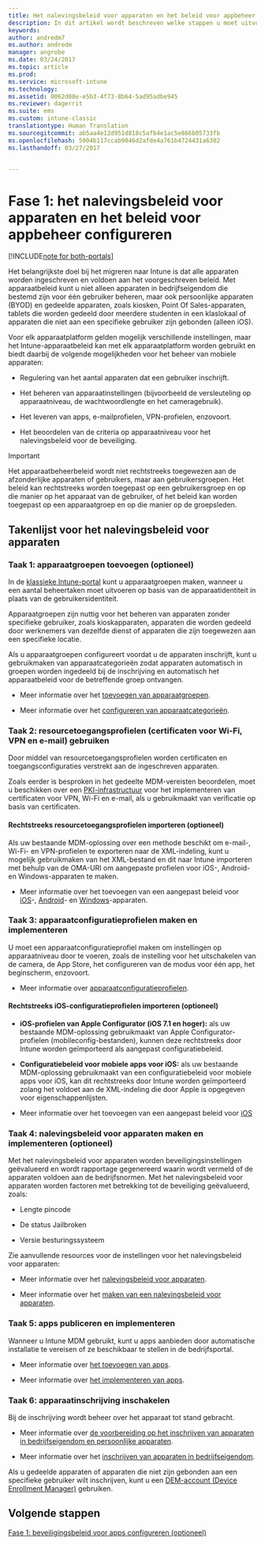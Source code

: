 ```yaml
---
title: Het nalevingsbeleid voor apparaten en het beleid voor appbeheer configureren bij een Intune-migratie | Microsoft Docs
description: In dit artikel wordt beschreven welke stappen u moet uitvoeren om het nalevingsbeleid voor apparaten en het beleid voor appbeheer te configureren bij een Intune-migratie.
keywords: 
author: andredm7
ms.author: andredm
manager: angrobe
ms.date: 03/24/2017
ms.topic: article
ms.prod: 
ms.service: microsoft-intune
ms.technology: 
ms.assetid: 0062d08e-e5b3-4f73-8b64-5ad95adbe945
ms.reviewer: dagerrit
ms.suite: ems
ms.custom: intune-classic
translationtype: Human Translation
ms.sourcegitcommit: ab5aa4e12d951d818c5afb4e1ac5e866b05733fb
ms.openlocfilehash: 5904b117ccab9046d2afde4a761b4724431a6302
ms.lasthandoff: 03/27/2017


---
```


# <a name="phase-1-configure-device-compliance-and-app-management-policies"></a>Fase 1: het nalevingsbeleid voor apparaten en het beleid voor appbeheer configureren

[!INCLUDE[note for both-portals](../includes/note-for-both-portals.md)]

Het belangrijkste doel bij het migreren naar Intune is dat alle apparaten worden ingeschreven en voldoen aan het voorgeschreven beleid. Met apparaatbeleid kunt u niet alleen apparaten in bedrijfseigendom die bestemd zijn voor één gebruiker beheren, maar ook persoonlijke apparaten (BYOD) en gedeelde apparaten, zoals kiosken, Point Of Sales-apparaten, tablets die worden gedeeld door meerdere studenten in een klaslokaal of apparaten die niet aan een specifieke gebruiker zijn gebonden (alleen iOS).

Voor elk apparaatplatform gelden mogelijk verschillende instellingen, maar het Intune-apparaatbeleid kan met elk apparaatplatform worden gebruikt en biedt daarbij de volgende mogelijkheden voor het beheer van mobiele apparaten:

-   Regulering van het aantal apparaten dat een gebruiker inschrijft.

-   Het beheren van apparaatinstellingen (bijvoorbeeld de versleuteling op apparaatniveau, de wachtwoordlengte en het cameragebruik).

-   Het leveren van apps, e-mailprofielen, VPN-profielen, enzovoort.

-   Het beoordelen van de criteria op apparaatniveau voor het nalevingsbeleid voor de beveiliging.

> [!IMPORTANT]
> Het apparaatbeheerbeleid wordt niet rechtstreeks toegewezen aan de afzonderlijke apparaten of gebruikers, maar aan gebruikersgroepen. Het beleid kan rechtstreeks worden toegepast op een gebruikersgroep en op die manier op het apparaat van de gebruiker, of het beleid kan worden toegepast op een apparaatgroep en op die manier op de groepsleden.

## <a name="task-list-for-device-compliance-policies"></a>Takenlijst voor het nalevingsbeleid voor apparaten

### <a name="task-1-add-device-groups-optional"></a>Taak 1: apparaatgroepen toevoegen (optioneel)

In de [klassieke Intune-portal](https://manage.microsoft.com/) kunt u apparaatgroepen maken, wanneer u een aantal beheertaken moet uitvoeren op basis van de apparaatidentiteit in plaats van de gebruikersidentiteit.

Apparaatgroepen zijn nuttig voor het beheren van apparaten zonder specifieke gebruiker, zoals kioskapparaten, apparaten die worden gedeeld door werknemers van dezelfde dienst of apparaten die zijn toegewezen aan een specifieke locatie.

Als u apparaatgroepen configureert voordat u de apparaten inschrijft, kunt u gebruikmaken van apparaatcategorieën zodat apparaten automatisch in groepen worden ingedeeld bij de inschrijving en automatisch het apparaatbeleid voor de betreffende groep ontvangen.

-   Meer informatie over het [toevoegen van apparaatgroepen](https://docs.microsoft.com/intune/get-started/start-with-a-paid-subscription-to-microsoft-intune-step-5).

-   Meer informatie over het [configureren van apparaatcategorieën](https://docs.microsoft.com/intune/deploy-use/categorize-devices-with-device-group-mapping-in-microsoft-intune).

### <a name="task-2-use-resource-access-profiles-wi-fi-vpn-and-email-certificates"></a>Taak 2: resourcetoegangsprofielen (certificaten voor Wi-Fi, VPN en e-mail) gebruiken

Door middel van resourcetoegangsprofielen worden certificaten en toegangsconfiguraties verstrekt aan de ingeschreven apparaten.

Zoals eerder is besproken in het gedeelte MDM-vereisten beoordelen, moet u beschikken over een [PKI-infrastructuur](https://docs.microsoft.com/intune/deploy-use/secure-resource-access-with-certificate-profiles) voor het implementeren van certificaten voor VPN, Wi-Fi en e-mail, als u gebruikmaakt van verificatie op basis van certificaten.

#### <a name="direct-import-of-resource-access-profiles-optional"></a>Rechtstreeks resourcetoegangsprofielen importeren (optioneel)

Als uw bestaande MDM-oplossing over een methode beschikt om e-mail-, Wi-Fi- en VPN-profielen te exporteren naar de XML-indeling, kunt u mogelijk gebruikmaken van het XML-bestand en dit naar Intune importeren met behulp van de OMA-URI om aangepaste profielen voor iOS-, Android- en Windows-apparaten te maken.

-   Meer informatie over het toevoegen van een aangepast beleid voor [iOS](https://docs.microsoft.com/intune/deploy-use/ios-policy-settings-in-microsoft-intune)-, [Android](https://docs.microsoft.com/intune/deploy-use/android-policy-settings-in-microsoft-intune)- en [Windows](https://docs.microsoft.com/intune/deploy-use/windows-10-policy-settings-in-microsoft-intune)-apparaten.

### <a name="task-3-create-and-deploy-device-configuration-profiles"></a>Taak 3: apparaatconfiguratieprofielen maken en implementeren

U moet een apparaatconfiguratieprofiel maken om instellingen op apparaatniveau door te voeren, zoals de instelling voor het uitschakelen van de camera, de App Store, het configureren van de modus voor één app, het beginscherm, enzovoort.

- Meer informatie over [apparaatconfiguratieprofielen](https://docs.microsoft.com/intune-azure/configure-devices/how-to-create-device-profiles).

####  <a name="direct-import-of-ios-configuration-profiles-optional"></a>Rechtstreeks iOS-configuratieprofielen importeren (optioneel)

-   **iOS-profielen van Apple Configurator (iOS 7.1 en hoger):** als uw bestaande MDM-oplossing gebruikmaakt van Apple Configurator-profielen (mobileconfig-bestanden), kunnen deze rechtstreeks door Intune worden geïmporteerd als aangepast configuratiebeleid.

-   **Configuratiebeleid voor mobiele apps voor iOS:** als uw bestaande MDM-oplossing gebruikmaakt van een configuratiebeleid voor mobiele apps voor iOS, kan dit rechtstreeks door Intune worden geïmporteerd zolang het voldoet aan de XML-indeling die door Apple is opgegeven voor eigenschappenlijsten.

- Meer informatie over het toevoegen van een aangepast beleid voor [iOS](https://docs.microsoft.com/intune/deploy-use/ios-policy-settings-in-microsoft-intune#custom-policy-settings)

### <a name="task-4-create-and-deploy-device-compliance-policies-optional"></a>Taak 4: nalevingsbeleid voor apparaten maken en implementeren (optioneel)

Met het nalevingsbeleid voor apparaten worden beveiligingsinstellingen geëvalueerd en wordt rapportage gegenereerd waarin wordt vermeld of de apparaten voldoen aan de bedrijfsnormen. Met het nalevingsbeleid voor apparaten worden factoren met betrekking tot de beveiliging geëvalueerd, zoals:

-   Lengte pincode

-   De status Jailbroken

-   Versie besturingssysteem

Zie aanvullende resources voor de instellingen voor het nalevingsbeleid voor apparaten:

-   Meer informatie over het [nalevingsbeleid voor apparaten](https://docs.microsoft.com/intune/deploy-use/introduction-to-device-compliance-policies-in-microsoft-intune).

-   Meer informatie over het [maken van een nalevingsbeleid voor apparaten](https://docs.microsoft.com/intune/deploy-use/create-a-device-compliance-policy-in-microsoft-intune).

### <a name="task-5-publish-and-deploy-apps"></a>Taak 5: apps publiceren en implementeren

Wanneer u Intune MDM gebruikt, kunt u apps aanbieden door automatische installatie te vereisen of ze beschikbaar te stellen in de bedrijfsportal.

-   Meer informatie over [het toevoegen van apps](https://docs.microsoft.com/intune/deploy-use/add-apps).

-   Meer informatie over [het implementeren van apps](https://docs.microsoft.com/intune/deploy-use/deploy-apps).

### <a name="task-6-enable-device-enrollment"></a>Taak 6: apparaatinschrijving inschakelen

Bij de inschrijving wordt beheer over het apparaat tot stand gebracht.

-   Meer informatie over [de voorbereiding op het inschrijven van apparaten in bedrijfseigendom en persoonlijke apparaten](https://docs.microsoft.com/intune/deploy-use/enroll-devices-in-microsoft-intune).

-   Meer informatie over het [inschrijven van apparaten in bedrijfseigendom](https://docs.microsoft.com/intune/deploy-use/manage-corporate-owned-devices).

Als u gedeelde apparaten of apparaten die niet zijn gebonden aan een specifieke gebruiker wilt inschrijven, kunt u een [DEM-account (Device Enrollment Manager)](https://docs.microsoft.com/intune/deploy-use/enroll-corporate-owned-devices-with-the-device-enrollment-manager-in-microsoft-intune) gebruiken.

## <a name="next-steps"></a>Volgende stappen 

[Fase 1: beveiligingsbeleid voor apps configureren (optioneel)](https://docs.microsoft.com/intune/plan-design/migration-phase1-configure-app-protection-policies)

